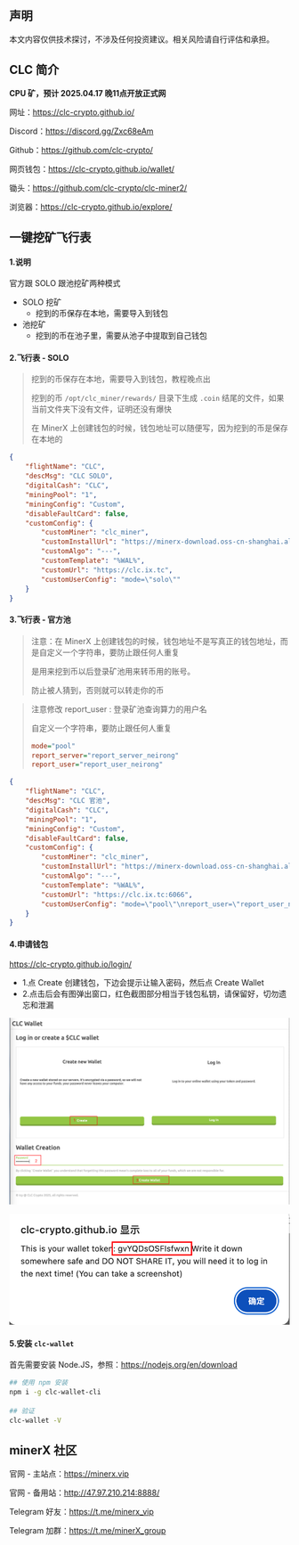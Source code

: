 

## 声明

本文内容仅供技术探讨，不涉及任何投资建议。相关风险请自行评估和承担。



## CLC 简介

**CPU 矿，预计 2025.04.17 晚11点开放正式网**

网址：https://clc-crypto.github.io/

Discord：https://discord.gg/Zxc68eAm

Github：https://github.com/clc-crypto/

网页钱包：https://clc-crypto.github.io/wallet/

锄头：https://github.com/clc-crypto/clc-miner2/

浏览器：https://clc-crypto.github.io/explore/



## 一键挖矿飞行表

#### 1.说明

官方跟 SOLO 跟池挖矿两种模式

- SOLO 挖矿
  - 挖到的币保存在本地，需要导入到钱包
- 池挖矿
  - 挖到的币在池子里，需要从池子中提取到自己钱包



#### 2.飞行表 - SOLO

> 挖到的币保存在本地，需要导入到钱包，教程晚点出
>
> 挖到的币 `/opt/clc_miner/rewards/` 目录下生成 `.coin` 结尾的文件，如果当前文件夹下没有文件，证明还没有爆快
>
> 在 MinerX 上创建钱包的时候，钱包地址可以随便写，因为挖到的币是保存在本地的

```json
{
    "flightName": "CLC",
    "descMsg": "CLC SOLO",
    "digitalCash": "CLC",
    "miningPool": "1",
    "miningConfig": "Custom",
    "disableFaultCard": false,
    "customConfig": {
        "customMiner": "clc_miner",
        "customInstallUrl": "https://minerx-download.oss-cn-shanghai.aliyuncs.com/20250416_clc/clc_miner-20250416.11.tar.gz",
        "customAlgo": "---",
        "customTemplate": "%WAL%",
        "customUrl": "https://clc.ix.tc",
        "customUserConfig": "mode=\"solo\""
    }
}
```



#### 3.飞行表 - 官方池

> 注意：在 MinerX 上创建钱包的时候，钱包地址不是写真正的钱包地址，而是自定义一个字符串，要防止跟任何人重复
>
> 是用来挖到币以后登录矿池用来转币用的账号。
>
> 防止被人猜到，否则就可以转走你的币



> 注意修改 report_user : 登录矿池查询算力的用户名
>
> 自定义一个字符串，要防止跟任何人重复
>
> ```ini
> mode="pool"
> report_server="report_server_neirong"
> report_user="report_user_neirong"
> ```



```json
{
    "flightName": "CLC",
    "descMsg": "CLC 官池",
    "digitalCash": "CLC",
    "miningPool": "1",
    "miningConfig": "Custom",
    "disableFaultCard": false,
    "customConfig": {
        "customMiner": "clc_miner",
        "customInstallUrl": "https://minerx-download.oss-cn-shanghai.aliyuncs.com/20250416_clc/clc_miner-20250416.11.tar.gz",
        "customAlgo": "---",
        "customTemplate": "%WAL%",
        "customUrl": "https://clc.ix.tc:6066",
        "customUserConfig": "mode=\"pool\"\nreport_user=\"report_user_neirong\"\nreport_server=\"https://clc.ix.tc:3000\""
    }
}
```



#### 4.申请钱包

https://clc-crypto.github.io/login/

- 1.点 Create 创建钱包，下边会提示让输入密码，然后点 Create Wallet
- 2.点击后会有图弹出窗口，红色截图部分相当于钱包私钥，请保留好，切勿遗忘和泄漏





![image-20250417114830796](./images/image-20250417114830796.png)



![image-20250417114854875](./images/image-20250417114854875.png)





#### 5.安装 `clc-wallet`

首先需要安装  Node.JS，参照：https://nodejs.org/en/download

```sh
## 使用 npm 安装
npm i -g clc-wallet-cli

## 验证
clc-wallet -V
```



## minerX 社区

官网 - 主站点：https://minerx.vip

官网 - 备用站：http://47.97.210.214:8888/

Telegram 好友：https://t.me/minerx_vip

Telegram 加群：https://t.me/minerX_group



